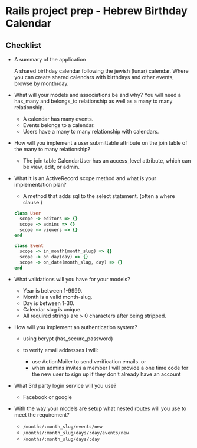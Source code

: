 # Rails project prep - Hebrew Birthday Calendar

## Checklist

- A summary of the application

  A shared birthday calendar following the jewish (lunar) calendar. Where you can create shared calendars with birthdays and other events, browse by month/day.

- What will your models and associations be and why? You will need a has_many and belongs_to relationship as well as a many to many relationship.

  - A calendar has many events.
  - Events belongs to a calendar.
  - Users have a many to many relationship with calendars.

- How will you implement a user submittable attribute on the join table of the many to many relationship?

  - The join table CalendarUser has an access_level attribute, which can be view, edit, or admin.

- What it is an ActiveRecord scope method and what is your implementation plan?

  - A method that adds sql to the select statement. (often a where clause.)

  ```ruby
  class User
    scope -> editors => {}
    scope -> admins => {}
    scope -> viewers => {}
  end

  class Event
    scope -> in_month(month_slug) => {}
    scope -> on_day(day) => {}
    scope -> on_date(month_slug, day) => {}
  end
  ```

- What validations will you have for your models?

  - Year is between 1-9999.
  - Month is a valid month-slug.
  - Day is between 1-30.
  - Calendar slug is unique.
  - All required strings are > 0 characters after being stripped.

- How will you implement an authentication system?

  - using bcrypt (has_secure_password)

  - to verify email addresses I will:

    - use ActionMailer to send verification emails. or
    - when admins invites a member I will provide a one time code for the new user to sign up if they don't already have an account

- What 3rd party login service will you use?

  - Facebook or google

- With the way your models are setup what nested routes will you use to meet the requirement?

  - `/months/:month_slug/events/new`
  - `/months/:month_slug/days/:day/events/new`
  - `/months/:month_slug/days/:day`
